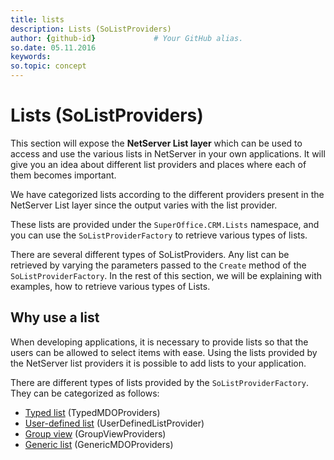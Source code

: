 ```yaml
---
title: lists      
description: Lists (SoListProviders)
author: {github-id}             # Your GitHub alias.
so.date: 05.11.2016
keywords:
so.topic: concept
---
```


# Lists (SoListProviders)

This section will expose the **NetServer List layer** which can be used to access and use the various lists in NetServer in your own applications. It will give you an idea about different list providers and places where each of them becomes important.

We have categorized lists according to the different providers present in the NetServer List layer since the output varies with the list provider.

These lists are provided under the `SuperOffice.CRM.Lists` namespace, and you can use the `SoListProviderFactory` to retrieve various types of lists.

There are several different types of SoListProviders. Any list can be retrieved by varying the parameters passed to the `Create` method of the `SoListProviderFactory`. In the rest of this section, we will be explaining with examples, how to retrieve various types of Lists.

## Why use a list

When developing applications, it is necessary to provide lists so that the users can be allowed to select items with ease. Using the lists provided by the NetServer list providers it is possible to add lists to your application.

There are different types of lists provided by the `SoListProviderFactory`. They can be categorized as follows:

* [Typed list][2] (TypedMDOProviders)
* [User-defined list][3] (UserDefinedListProvider)
* [Group view][4] (GroupViewProviders)
* [Generic list][5] (GenericMDOProviders)

<!-- Referenced links -->
[2]: typed-list.md
[3]: udef-list.md
[4]: group-view.md
[5]: generic-list.md
